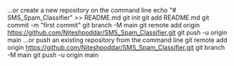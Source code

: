 …or create a new repository on the command line
echo "# SMS_Spam_Classifier" >> README.md
git init
git add README.md
git commit -m "first commit"
git branch -M main
git remote add origin https://github.com/Niteshpoddar/SMS_Spam_Classifier.git
git push -u origin main
…or push an existing repository from the command line
git remote add origin https://github.com/Niteshpoddar/SMS_Spam_Classifier.git
git branch -M main
git push -u origin main
